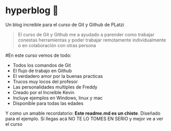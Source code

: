 # hyperblog 💚
Un blog increible para el curso de Git y Github de PLatzi
>El curso de Git y Github me a ayudado a parender como trabajar conestas herramientas y poder trabajar remotamente individualmente o en colaboración con otras persona

#En este curso vemos de todo:
* Todos los comandos de Git
* El flujo de trabajo en Github
* El verdadero amor por la buenas practicas
* Trucos muy locos del profesor
* Las personalidades multiples de Freddy
* Creado por el Increible Kevin
* Incluye ejemplos en Windows, linux y mac
* Disponible para todas las edades

Y como un amable recordatorio: **Este readme.md es un chiste**. Diseñado para el ejemplo. Si llegas acá NO TE LO TOMES EN SERIO y mejor ve a ver el curso